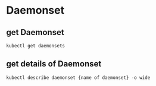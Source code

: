 # Daemonset

## get Daemonset

```
kubectl get daemonsets
```

## get details of Daemonset

```
kubectl describe daemonset {name of daemonset} -o wide
```
